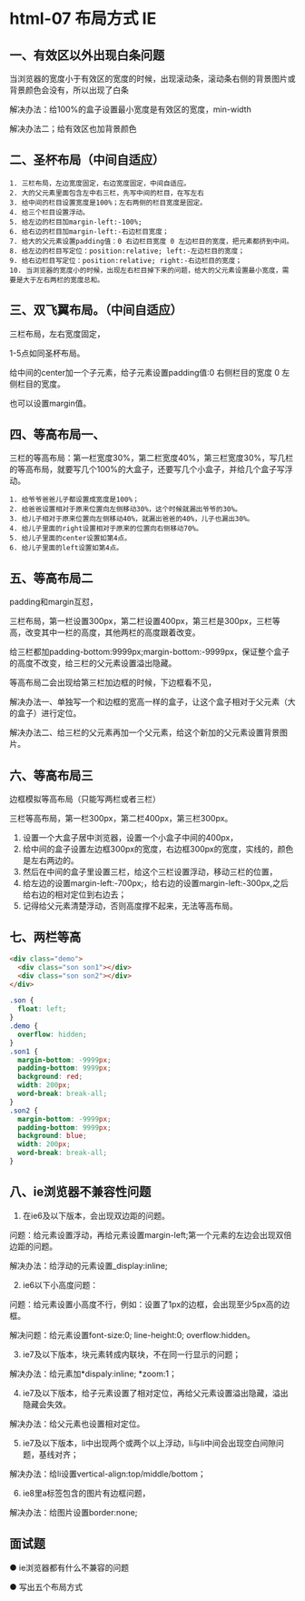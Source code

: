 # html-07 布局方式 IE
## 一、有效区以外出现白条问题
当浏览器的宽度小于有效区的宽度的时候，出现滚动条，滚动条右侧的背景图片或背景颜色会没有，所以出现了白条

解决办法：给100%的盒子设置最小宽度是有效区的宽度，min-width

解决办法二；给有效区也加背景颜色


## 二、圣杯布局（中间自适应）
	1. 三栏布局，左边宽度固定，右边宽度固定，中间自适应。
	2. 大的父元素里面包含左中右三栏，先写中间的栏目，在写左右
	3. 给中间的栏目设置宽度是100%；左右两侧的栏目宽度是固定。
	4. 给三个栏目设置浮动。
	5. 给左边的栏目加margin-left:-100%;
	6. 给右边的栏目加margin-left:-右边栏目宽度；
	7. 给大的父元素设置padding值：0 右边栏目宽度 0 左边栏目的宽度，把元素都挤到中间。
	8. 给左边的栏目写定位：position:relative; left:-左边栏目的宽度；
	9. 给右边栏目写定位：position:relative; right:-右边栏目的宽度；
	10. 当浏览器的宽度小的时候，出现左右栏目掉下来的问题，给大的父元素设置最小宽度，需要是大于左右两栏的宽度总和。





## 三、双飞翼布局。（中间自适应）
三栏布局，左右宽度固定，

1-5点如同圣杯布局。

给中间的center加一个子元素，给子元素设置padding值:0 右侧栏目的宽度 0 左侧栏目的宽度。

也可以设置margin值。





## 四、等高布局一、
三栏的等高布局：第一栏宽度30%，第二栏宽度40%，第三栏宽度30%，写几栏的等高布局，就要写几个100%的大盒子，还要写几个小盒子，并给几个盒子写浮动。

	1. 给爷爷爸爸儿子都设置成宽度是100%；
	2. 给爸爸设置相对于原来位置向左侧移动30%，这个时候就漏出爷爷的30%。
	3. 给儿子相对于原来位置向左侧移动40%，就漏出爸爸的40%，儿子也漏出30%。
	4. 给儿子里面的right设置相对于原来的位置向右侧移动70%。
	5. 给儿子里面的center设置如第4点。
	6. 给儿子里面的left设置如第4点。





## 五、等高布局二
padding和margin互怼，

三栏布局，第一栏设置300px，第二栏设置400px，第三栏是300px，三栏等高，改变其中一栏的高度，其他两栏的高度跟着改变。



给三栏都加padding-bottom:9999px;margin-bottom:-9999px，保证整个盒子的高度不改变，给三栏的父元素设置溢出隐藏。



等高布局二会出现给第三栏加边框的时候，下边框看不见，

解决办法一、单独写一个和边框的宽高一样的盒子，让这个盒子相对于父元素（大的盒子）进行定位。

解决办法二、给三栏的父元素再加一个父元素，给这个新加的父元素设置背景图片。





## 六、等高布局三
边框模拟等高布局（只能写两栏或者三栏）

三栏等高布局，第一栏300px，第二栏400px，第三栏300px。

1. 设置一个大盒子居中浏览器，设置一个小盒子中间的400px，
2. 给中间的盒子设置左边框300px的宽度，右边框300px的宽度，实线的，颜色是左右两边的。
3. 然后在中间的盒子里设置三栏，给这个三栏设置浮动，移动三栏的位置，
4. 给左边的设置margin-left:-700px;，给右边的设置margin-left:-300px,之后给右边的相对定位到右边去；
5. 记得给父元素清楚浮动，否则高度撑不起来，无法等高布局。

## 七、两栏等高


```html
<div class="demo">
  <div class="son son1"></div>
  <div class="son son2"></div>
</div>
```
```css
.son {
  float: left;
}
.demo {
  overflow: hidden;
}
.son1 {
  margin-bottom: -9999px;
  padding-bottom: 9999px;
  background: red;
  width: 200px;
  word-break: break-all;
}
.son2 {
  margin-bottom: -9999px;
  padding-bottom: 9999px;
  background: blue;
  width: 200px;
  word-break: break-all;
}
```



## 八、ie浏览器不兼容性问题
1. 在ie6及以下版本，会出现双边距的问题。

问题：给元素设置浮动，再给元素设置margin-left;第一个元素的左边会出现双倍边距的问题。

解决办法：给浮动的元素设置_display:inline;

2. ie6以下小高度问题：

问题：给元素设置小高度不行，例如：设置了1px的边框，会出现至少5px高的边框。

解决问题：给元素设置font-size:0; line-height:0; overflow:hidden。

3. ie7及以下版本，块元素转成内联块，不在同一行显示的问题；

解决办法：给元素加*dispaly:inline; *zoom:1；

4. ie7及以下版本，给子元素设置了相对定位，再给父元素设置溢出隐藏，溢出隐藏会失效。

解决办法：给父元素也设置相对定位。

5. ie7及以下版本，li中出现两个或两个以上浮动，li与li中间会出现空白间隙问题，基线对齐；

解决办法：给li设置vertical-align:top/middle/bottom；

6. ie8里a标签包含的图片有边框问题，

解决办法：给图片设置border:none;


## 面试题
● ie浏览器都有什么不兼容的问题

● 写出五个布局方式


